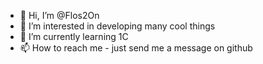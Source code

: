 - 👋 Hi, I’m @Flos2On
- 👀 I’m interested in developing many cool things
- 🌱 I’m currently learning 1C
- 📫 How to reach me - just send me a message on github

<!---
Flos2On/Flos2On is a ✨ special ✨ repository because its `README.md` (this file) appears on your GitHub profile.
You can click the Preview link to take a look at your changes.
--->
